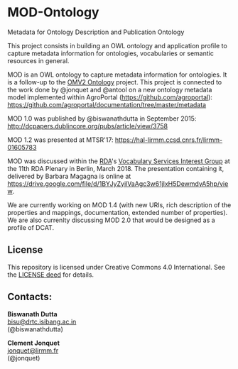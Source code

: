 # MOD-Ontology
Metadata for Ontology Description and Publication Ontology

This project consists in building an OWL ontology and application profile to capture metadata information for ontologies, vocabularies or semantic resources in general. 

MOD is an OWL ontology to capture metadata information for ontologies. It is a follow-up to the [OMV2 Ontology]( http://omv2.sourceforge.net) project.
This project is connected to the work done by @jonquet and @antool on a new ontology metadata model implemented within AgroPortal (https://github.com/agroportal): https://github.com/agroportal/documentation/tree/master/metadata

MOD 1.0 was published by @biswanathdutta in September 2015: 
http://dcpapers.dublincore.org/pubs/article/view/3758

MOD 1.2 was presented at MTSR'17: 
https://hal-lirmm.ccsd.cnrs.fr/lirmm-01605783

MOD was discussed within the [RDA](http://rd-alliance.org)'s [Vocabulary Services Interest Group](http://rd-alliance.org/groups/vocabulary-services-interest-group.html) at the 11th RDA Plenary in Berlin, March 2018. The presentation containing it, delivered by Barbara Magagna is online at <https://drive.google.com/file/d/1BYJyZyilVaAgc3w61jlxH5DewmdyA5hp/view>.

We are currently working on MOD 1.4 (with new URIs, rich description of the properties and mappings, documentation, extended number of properties). 
We are also currenlty discussing MOD 2.0 that would be designed as a profile of DCAT.

## License
This repository is licensed under Creative Commons 4.0 International. See the [LICENSE deed](LICENSE) for details.

## Contacts:
**Biswanath Dutta**  
<bisu@drtc.isibang.ac.in>  
(@biswanathdutta) 

**Clement Jonquet**  
<jonquet@lirmm.fr>  
(@jonquet) 
